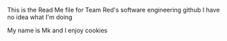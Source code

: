 This is the Read Me file for Team Red's software engineering github
I have no idea what I'm doing

My name is Mk and I enjoy cookies